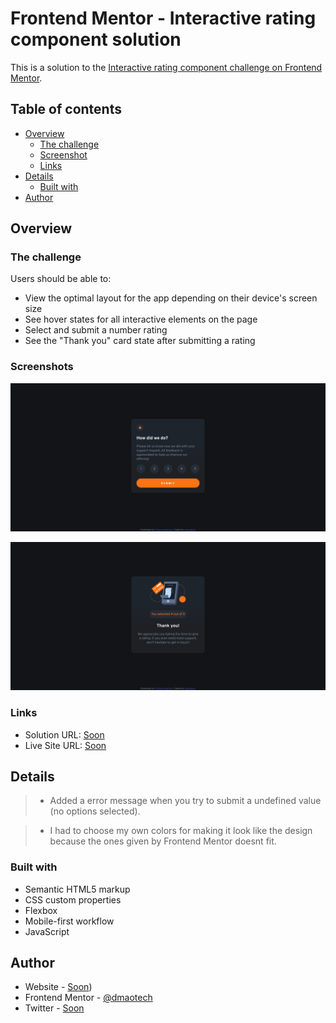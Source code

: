 # Frontend Mentor - Interactive rating component solution

This is a solution to the [Interactive rating component challenge on Frontend Mentor](https://www.frontendmentor.io/challenges/interactive-rating-component-koxpeBUmI). 

## Table of contents

- [Overview](#overview)
  - [The challenge](#the-challenge)
  - [Screenshot](#screenshot)
  - [Links](#links)
- [Details](#my-process)
  - [Built with](#built-with)
- [Author](#author)

## Overview

### The challenge

Users should be able to:

- View the optimal layout for the app depending on their device's screen size
- See hover states for all interactive elements on the page
- Select and submit a number rating
- See the "Thank you" card state after submitting a rating

### Screenshots

![start](./screenshots/start-desktop-screenshot.png)

![end](./screenshots/end-desktop-screenshot.png)

### Links

- Solution URL: [Soon]()
- Live Site URL: [Soon]()

## Details
> - Added a error message when you try to submit a undefined value (no options selected).

> - I had to choose my own colors for making it look like the design because the ones given by Frontend Mentor doesnt fit.

### Built with

- Semantic HTML5 markup
- CSS custom properties
- Flexbox
- Mobile-first workflow
- JavaScript

## Author

- Website - [Soon]())
- Frontend Mentor - [@dmaotech](https://www.frontendmentor.io/profile/dmaotech)
- Twitter - [Soon]()
